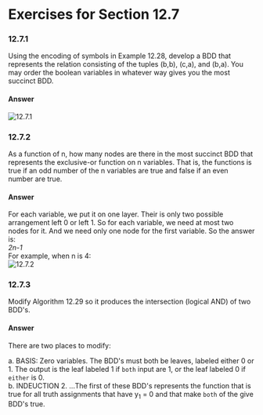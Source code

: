 # Exercises for Section 12.7

### 12.7.1

Using the encoding of symbols in Example 12.28, develop a BDD that represents
the relation consisting of the tuples (b,b), (c,a), and (b,a). You may order the
boolean variables in whatever way gives you the most succinct BDD.

#### Answer

![12.7.1](./assets/12.7.1.png)



### 12.7.2

As a function of n, how many nodes are there in the most succinct BDD that
represents the exclusive-or function on n variables. That is, the functions is
true if an odd number of the n variables are true and false if an even number
are true.

#### Answer

For each variable, we put it on one layer. Their is only two possible arrangement left 0 or left 1. So for each variable, we need at most two nodes for it. And we need only one node for the first variable. So the answer is:  
*2n-1*  
For example, when n is 4:  
![12.7.2](./assets/12.7.2.png)

### 12.7.3

Modify Algorithm 12.29 so it produces the intersection (logical AND) of two
BDD's.

#### Answer

There are two places to modify:  

a. BASIS: Zero variables. The BDD's must both be leaves, labeled either 0 or 1. The output is the leaf labeled 1 if `both` input are 1, or the leaf labeled 0 if `either` is 0.  
b. INDEUCTION 2. ...The first of these BDD's represents the function that is true for all truth assignments that have y<sub>1</sub> = 0 and that make `both` of the give BDD's true.
